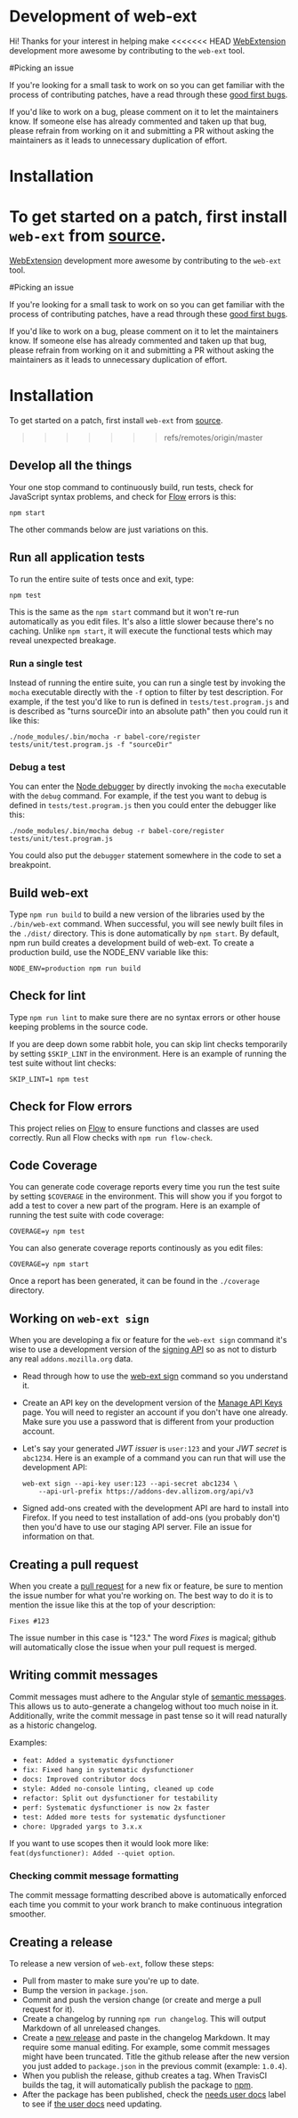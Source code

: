 # Development of web-ext

Hi! Thanks for your interest in helping make
<<<<<<< HEAD
[WebExtension](https://developer.mozilla.org/en-US/Add-ons/WebExtensions)
development more awesome by contributing to the `web-ext` tool.

#Picking an issue

If you're looking for a small task to work on so you can get familiar with the
process of contributing patches, have a read through these
[good first bugs](https://github.com/mozilla/web-ext/issues?q=is%3Aissue+is%3Aopen+label%3A%22good+first+bug%22).

If you'd like to work on a bug, please comment on it to let the maintainers know. If someone else has already commented and taken up that bug, please refrain from working on it and submitting a PR without asking the maintainers as it leads to unnecessary duplication of effort.


# Installation

To get started on a patch, first install `web-ext` from [source](README.md#installation-from-source).
=======
[WebExtension](https://developer.mozilla.org/en-US/Add-ons/WebExtensions)
development more awesome by contributing to the `web-ext` tool.

#Picking an issue

If you're looking for a small task to work on so you can get familiar with the
process of contributing patches, have a read through these
[good first bugs](https://github.com/mozilla/web-ext/issues?q=is%3Aissue+is%3Aopen+label%3A%22good+first+bug%22).

If you'd like to work on a bug, please comment on it to let the maintainers know. If someone else has already commented and taken up that bug, please refrain from working on it and submitting a PR without asking the maintainers as it leads to unnecessary duplication of effort.


# Installation

To get started on a patch, first install `web-ext` from [source](README.md#installation-from-source).
>>>>>>> refs/remotes/origin/master

## Develop all the things

Your one stop command to continuously build, run tests, check for
JavaScript syntax problems, and check for [Flow] errors is this:

    npm start

The other commands below are just variations on this.

## Run all application tests

To run the entire suite of tests once and exit, type:

    npm test

This is the same as the `npm start` command but it won't re-run automatically as
you edit files. It's also a little slower because there's no caching.
Unlike `npm start`, it will execute the functional tests which may
reveal unexpected breakage.

### Run a single test

Instead of running the entire suite, you can run a single test by invoking
the `mocha` executable directly with the `-f` option to filter by test
description. For example, if the test you'd like to run is defined in
`tests/test.program.js` and is described as
"turns sourceDir into an absolute path" then you could run it like this:

    ./node_modules/.bin/mocha -r babel-core/register tests/unit/test.program.js -f "sourceDir"

### Debug a test

You can enter the [Node debugger](https://nodejs.org/api/debugger.html) by
directly invoking the `mocha` executable with the `debug` command. For example,
if the test you want to debug is defined in `tests/test.program.js` then you
could enter the debugger like this:

    ./node_modules/.bin/mocha debug -r babel-core/register tests/unit/test.program.js

You could also put the `debugger` statement somewhere in the code to set a
breakpoint.

## Build web-ext

Type `npm run build` to build a new version of the libraries used by the
`./bin/web-ext` command. When successful, you will see newly built files in
the `./dist/` directory. This is done automatically by `npm start`.
By default, npm run build creates a development build of web-ext. To create a
production build, use the NODE_ENV variable like this:

    NODE_ENV=production npm run build

## Check for lint

Type `npm run lint` to make sure there are no syntax errors or other house
keeping problems in the source code.

If you are deep down some rabbit hole, you can skip lint checks temporarily
by setting `$SKIP_LINT` in the environment. Here is an example of running
the test suite without lint checks:

    SKIP_LINT=1 npm test

## Check for Flow errors

This project relies on [Flow] to ensure functions and
classes are used correctly. Run all Flow checks with `npm run flow-check`.

## Code Coverage

You can generate code coverage reports every time you run the test suite
by setting `$COVERAGE` in the environment. This will show you if you forgot
to add a test to cover a new part of the program.
Here is an example of running the test suite with code coverage:

    COVERAGE=y npm test

You can also generate coverage reports continously as you edit files:

    COVERAGE=y npm start

Once a report has been generated, it can be found in the `./coverage` directory.

## Working on `web-ext sign`

When you are developing a fix or feature for the `web-ext sign` command it's wise
to use a development version of the
[signing API](http://addons-server.readthedocs.io/en/latest/topics/api/signing.html)
so as not to disturb any real `addons.mozilla.org` data.

* Read through how to use the
  [web-ext sign](https://developer.mozilla.org/en-US/Add-ons/WebExtensions/Getting_started_with_web-ext#Distributing_your_own_WebExtension)
  command so you understand it.
* Create an API key on the development version of the
  [Manage API Keys](https://addons-dev.allizom.org/en-US/developers/addon/api/key/)
  page. You will need to register an account if you don't have one already. Make
  sure you use a password that is different from your production account.
* Let's say your generated *JWT issuer* is `user:123` and your *JWT secret* is
  `abc1234`. Here is an example of a command you can run that will use the
  development API:

  ````
  web-ext sign --api-key user:123 --api-secret abc1234 \
      --api-url-prefix https://addons-dev.allizom.org/api/v3
  ````
* Signed add-ons created with the development API are hard to install into
  Firefox. If you need to test installation of add-ons (you probably don't)
  then you'd have to use our staging API server. File an issue for information
  on that.

## Creating a pull request

When you create a
[pull request](https://help.github.com/articles/creating-a-pull-request/)
for a new fix or feature, be sure to mention the issue
number for what you're working on.
The best way to do it is to mention the issue like
this at the top of your description:

    Fixes #123

The issue number in this case is "123."
The word *Fixes* is magical; github will automatically close the issue when your
pull request is merged.

## Writing commit messages

Commit messages must adhere to the Angular style of
[semantic messages](https://github.com/angular/angular.js/blob/master/CONTRIBUTING.md#commit).
This allows us to auto-generate a changelog without too much noise in it.
Additionally, write the commit message in past tense so it will read
naturally as a historic changelog.

Examples:
* `feat: Added a systematic dysfunctioner`
* `fix: Fixed hang in systematic dysfunctioner`
* `docs: Improved contributor docs`
* `style: Added no-console linting, cleaned up code`
* `refactor: Split out dysfunctioner for testability`
* `perf: Systematic dysfunctioner is now 2x faster`
* `test: Added more tests for systematic dysfunctioner`
* `chore: Upgraded yargs to 3.x.x`

If you want to use scopes then it would look more like:
`feat(dysfunctioner): Added --quiet option`.

### Checking commit message formatting

The commit message formatting described above is automatically enforced
each time you commit to your work branch to make continuous integration smoother.

## Creating a release

To release a new version of `web-ext`, follow these steps:

* Pull from master to make sure you're up to date.
* Bump the version in `package.json`.
* Commit and push the version change
  (or create and merge a pull request for it).
* Create a changelog by running `npm run changelog`.
  This will output Markdown of all unreleased changes.
* Create a [new release](https://github.com/mozilla/web-ext/releases/new)
  and paste in the changelog Markdown.
  It may require some manual editing. For example, some commit messages
  might have been truncated.
  Title the github release after the new version you just
  added to `package.json` in the previous commit (example: `1.0.4`).
* When you publish the release, github creates a tag.
  When TravisCI builds the tag,
  it will automatically publish the package to
  [npm](https://www.npmjs.com/package/web-ext).
* After the package has been published, check the
  [needs user docs](https://github.com/mozilla/web-ext/issues?utf8=%E2%9C%93&q=is%3Aclosed%20label%3A%22needs%20user%20docs%22%20)
  label to see if
  [the user docs](https://developer.mozilla.org/en-US/Add-ons/WebExtensions/Getting_started_with_web-ext)
  need updating.


[Flow]: http://flowtype.org/
